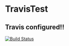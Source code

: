 # TravisTest

## Travis configured!!
[![Build Status](https://travis-ci.org/alu0100769609/TravisTest.svg?branch=travis)](https://travis-ci.org/alu0100769609/TravisTest)

